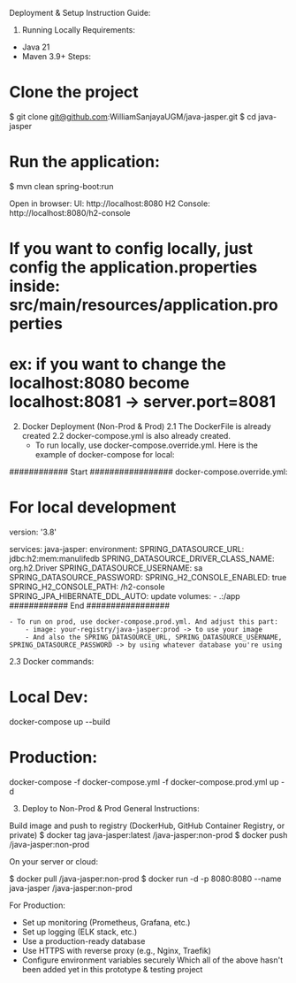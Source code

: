 Deployment & Setup Instruction Guide:

1. Running Locally
Requirements:
- Java 21
- Maven 3.9+
Steps:
# Clone the project
$ git clone git@github.com:WilliamSanjayaUGM/java-jasper.git
$ cd java-jasper
# Run the application:
$ mvn clean spring-boot:run

Open in browser:
UI: http://localhost:8080
H2 Console: http://localhost:8080/h2-console

# If you want to config locally, just config the application.properties inside: src/main/resources/application.properties
# ex: if you want to change the localhost:8080 become localhost:8081 -> server.port=8081

2. Docker Deployment (Non-Prod & Prod)
2.1 The DockerFile is already created
2.2 docker-compose.yml is also already created.
    - To run locally, use docker-compose.override.yml. Here is the example of docker-compose for local:

############ Start #################
docker-compose.override.yml:
# For local development
version: '3.8'

services:
  java-jasper:
    environment:
      SPRING_DATASOURCE_URL: jdbc:h2:mem:manulifedb
      SPRING_DATASOURCE_DRIVER_CLASS_NAME: org.h2.Driver
      SPRING_DATASOURCE_USERNAME: sa
      SPRING_DATASOURCE_PASSWORD:
      SPRING_H2_CONSOLE_ENABLED: true
      SPRING_H2_CONSOLE_PATH: /h2-console
      SPRING_JPA_HIBERNATE_DDL_AUTO: update
    volumes:
      - .:/app
############ End #################

    - To run on prod, use docker-compose.prod.yml. And adjust this part:
        - image: your-registry/java-jasper:prod -> to use your image
        - And also the SPRING_DATASOURCE_URL, SPRING_DATASOURCE_USERNAME, SPRING_DATASOURCE_PASSWORD -> by using whatever database you're using
2.3 Docker commands:
# Local Dev:
docker-compose up --build

# Production:
docker-compose -f docker-compose.yml -f docker-compose.prod.yml up -d

3. Deploy to Non-Prod & Prod
General Instructions:

Build image and push to registry (DockerHub, GitHub Container Registry, or private)
$ docker tag java-jasper:latest <your-registry>/java-jasper:non-prod
$ docker push <your-registry>/java-jasper:non-prod

On your server or cloud:

$ docker pull <your-registry>/java-jasper:non-prod
$ docker run -d -p 8080:8080 --name java-jasper <your-registry>/java-jasper:non-prod

For Production:
- Set up monitoring (Prometheus, Grafana, etc.)
- Set up logging (ELK stack, etc.)
- Use a production-ready database
- Use HTTPS with reverse proxy (e.g., Nginx, Traefik)
- Configure environment variables securely
Which all of the above hasn't been added yet in this prototype & testing project